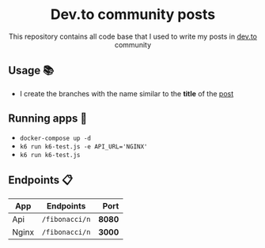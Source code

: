 <h1 align='center'>Dev.to community posts</h1>

<p align='center'>This repository contains all code base that I used to write my posts in <a href="https://dev.to/chseki">dev.to</a> community</p>

## Usage :books:

- I create the branches with the name similar to the **title** of the [post](https://dev.to/chseki/caching-with-nginx-2ob2)

## Running apps :scroll:

- `docker-compose up -d`
- `k6 run k6-test.js -e API_URL='NGINX'`
- `k6 run k6-test.js`

## Endpoints :clipboard:

| App     | Endpoints              | Port    |
| ------- |:----------------------:| -------:|
| Api     |   `/fibonacci/n`       | **8080**|
| Nginx   |   `/fibonacci/n`       | **3000**|